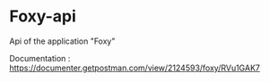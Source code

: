 # Foxy-api
Api of the application "Foxy"

Documentation : https://documenter.getpostman.com/view/2124593/foxy/RVu1GAK7
